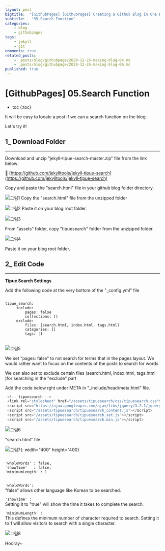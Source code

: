 ```yaml
---
layout: post
bigtitle:  "[GithubPages] [GithubPages] Creating a Github Blog in One Day"
subtitle:   "05.Search Function"
categories:
    - blog
    - githubpages
tags:
    - jekyll
    - git
comments: true
related_posts:
    - _posts/blog/githubpage/2020-12-26-making-blog-04.md
    - _posts/blog/githubpage/2020-12-26-making-blog-06.md
published: true
---
```


# [GithubPages] 05.Search Function

* toc
{:toc}

It will be easy to locate a post if we can a search function on the blog.

Let's try it!

## 1_ Download Folder
---
Download and unzip "jekyll-tipue-search-master.zip" file from the link below:

🔗 [​https://github.com/jekylltools/jekyll-tipue-search](https://github.com/jekylltools/jekyll-tipue-search)

Copy and paste the "search.html" file in your github blog folder directory.

![그림1](/assets/img/Blog/githubpages/5-1.jpeg)
Copy the "search.html" file from the unzipped folder

![그림2](/assets/img/Blog/githubpages/5-2.jpg)
Paste it on your blog root folder.

![그림3](/assets/img/Blog/githubpages/5-3.jpg)

From "assets" folder, copy "tipuesearch" folder from the unzipped folder.

![그림4](/assets/img/Blog/githubpages/5-4.jpg)

Paste it on your blog root folder.


## 2_ Edit Code
---
**Tipue Search Settings**

Add the following code at the very bottom of the "_config.yml" file

<pre>
<code>
tipue_search:
     include:
         pages: false
         collections: []
     exclude:
         files: [search.html, index.html, tags.html]
         categories: []
         tags: []
</code>
</pre>

![그림5](/assets/img/Blog/githubpages/5-5.jpeg)

We set "pages: false" to not search for terms that in the pages layout. We would rather want to focus on the contents of the posts to search for words.

We can also set to exclude certain files (search.html, index.html, tags.html​)for searching in the "exclude" part

Add the code below rght under META in "_include/head/meta.html" file.

~~~javascript
 <!-- tipuesearch -->
 <link rel="stylesheet" href="/assets/tipuesearch/css/tipuesearch.css">
 <script src="https://ajax.googleapis.com/ajax/libs/jquery/3.2.1/jquery.min.js"></script>
 <script src="/assets/tipuesearch/tipuesearch_content.js"></script>
 <script src="/assets/tipuesearch/tipuesearch_set.js"></script>
 <script src="/assets/tipuesearch/tipuesearch.min.js"></script>
~~~


![그림6](/assets/img/Blog/githubpages/5-6.JPG)

"search.html" file

![그림7](/assets/img/Blog/githubpages/5-7.jpeg){: width="400" height="400}

<pre>
<code>
'wholeWords' : false,
'showTime'   : false,
'minimumLength' : 1
</code>
</pre>


<code class="language-plaintext highlighter-rouge">'wholeWords': </code>
"false" allows other language like Korean to be searched.

<code class="language-plaintext highlighter-rouge">'showTime' : </code>
Setting it to "true" will show the time it takes to complete the search.

<code class="language-plaintext highlighter-rouge">'minimumLength' : </code>
This defines the minimum number of character required to search. Setting it to 1 will allow visitors to search with a single character.



![그림8](/assets/img/Blog/githubpages/5-8.JPG)

Hooray~
